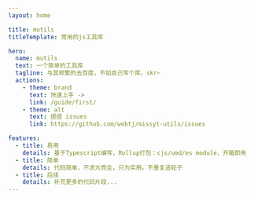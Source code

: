 ```yaml
---
layout: home

title: mutils
titleTemplate: 常用的js工具库

hero:
  name: mutils
  text: 一个简单的工具库
  tagline: 与其频繁的去百度，不如自己写个库，skr~
  actions:
    - theme: brand
      text: 快速上手 ->
      link: /guide/first/
    - theme: alt
      text: 提提 issues
      link: https://github.com/webtj/missyt-utils/issues

features:
  - title: 易用
    details: 基于Typescript编写，Rollup打包：cjs/umd/es module，开箱即用
  - title: 简单
    details: 代码简单，不求大而全，只为实用。不重复造轮子
  - title: 后续
    details: 补充更多的代码片段...
---
```


